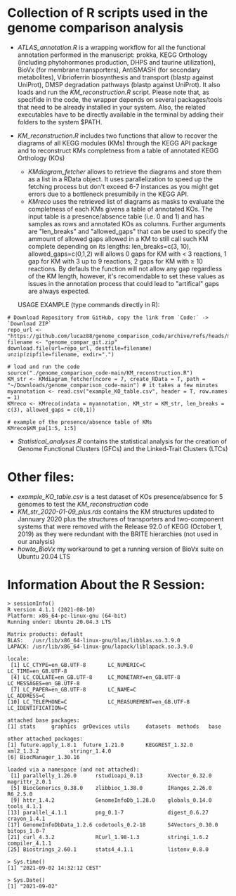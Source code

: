 # Collection of R scripts used in the genome comparison analysis

- _ATLAS_annotation.R_ is a wrapping workflow for all the functional annotation performed in the manuscript: prokka, KEGG Orthology (including phytohormones production, DHPS and taurine utilization), BioVx (for membrane transporters), AntiSMASH (for secondary metabolites), Vibrioferrin biosynthesis and transport (blastp against UniProt), DMSP degradation pathways (blastp against UniProt). It also loads and run the _KM_reconstruction.R_ script. Please note that, as specifide in the code, the wrapper depends on several packages/tools that need to be already installed in your system. Also, the related executables have to be directly available in the terminal by adding their folders to the system $PATH.

- _KM_reconstruction.R_ includes two functions that allow to recover the diagrams of all KEGG modules (KMs) through the KEGG API package and to reconstruct KMs completness from a table of annotated KEGG Orthology (KOs)

  - _KMdiagram_fetcher_ allows to retrieve the diagrams and store them as a list in a RData object. It uses parallelization to speed up the fetching process but don't exceed 6-7 instances as you might get errors due to a bottleneck presumibily in the KEGG API.
  - _KMreco_ uses the retrieved list of diagrams as masks to evaluate the completness of each KMs givens a table of annotated KOs. The input table is a presence/absence table (i.e. 0 and 1) and has samples as rows and annotated KOs as columns. Further arguments are "len_breaks" and "allowed_gaps" that can be used to specify the ammount of allowed gaps allowed in a KM to still call such KM complete depending on its lengths: len_breaks=c(3, 10), allowed_gaps=c(0,1,2) will allows 0 gaps for KM with &lt; 3 reactions, 1 gap for KM with 3 up to 9 reactions, 2 gaps for KM with ≥ 10 reactions. By defauls the function will not allow any gap regardless of the KM length, however, it's recomendable to set these values as issues in the annotation process that could lead to "artifical" gaps are always expected.
  
  USAGE EXAMPLE (type commands directly in R):
```  
# Download Repository from GitHub, copy the link from `Code:` -> `Download ZIP`
repo_url <- "https://github.com/lucaz88/genome_comparison_code/archive/refs/heads/main.zip" 
filename <- "genome_compar_git.zip"
download.file(url=repo_url, destfile=filename)
unzip(zipfile=filename, exdir=".")

# load and run the code
source("./genome_comparison_code-main/KM_reconstruction.R")
KM_str <- KMdiagram_fetcher(ncore = 7, create_RData = T, path = "~/Downloads/genome_comparison_code-main") # it takes a few minutes
myannotation <- read.csv("example_KO_table.csv", header = T, row.names = 1)
KMreco <- KMreco(indata = myannotation, KM_str = KM_str, len_breaks = c(3), allowed_gaps = c(0,1))

# example of the presence/absence table of KMs
KMreco$KM_pa[1:5, 1:5]
```

- _Statistical_analyses.R_ contains the statistical analysis for the creation of Genome Functional Clusters (GFCs) and the Linked-Trait Clusters (LTCs)


# Other files:
- _example_KO_table.csv_ is a test dataset of KOs presence/absence for 5 genomes to test the _KM_reconstruction_ code
- _KM_str_2020-01-09_plus.rds_ contains the KM structures updated to Jannuary 2020 plus the structures of transporters and two-component systems that were removed with the Release 92.0  of KEGG (October 1, 2019) as they were redundant with the BRITE hierarchies (not used in our analysis)
- _howto_BioVx_ my workaround to get a running version of BioVx suite on Ubuntu 20.04 LTS


# Information About the R Session:
```
> sessionInfo()
R version 4.1.1 (2021-08-10)
Platform: x86_64-pc-linux-gnu (64-bit)
Running under: Ubuntu 20.04.3 LTS

Matrix products: default
BLAS:   /usr/lib/x86_64-linux-gnu/blas/libblas.so.3.9.0
LAPACK: /usr/lib/x86_64-linux-gnu/lapack/liblapack.so.3.9.0

locale:
 [1] LC_CTYPE=en_GB.UTF-8       LC_NUMERIC=C               LC_TIME=en_GB.UTF-8       
 [4] LC_COLLATE=en_GB.UTF-8     LC_MONETARY=en_GB.UTF-8    LC_MESSAGES=en_GB.UTF-8   
 [7] LC_PAPER=en_GB.UTF-8       LC_NAME=C                  LC_ADDRESS=C              
[10] LC_TELEPHONE=C             LC_MEASUREMENT=en_GB.UTF-8 LC_IDENTIFICATION=C       

attached base packages:
[1] stats     graphics  grDevices utils     datasets  methods   base     

other attached packages:
[1] future.apply_1.8.1  future_1.21.0       KEGGREST_1.32.0     xml2_1.3.2          stringr_1.4.0      
[6] BiocManager_1.30.16

loaded via a namespace (and not attached):
 [1] parallelly_1.26.0      rstudioapi_0.13        XVector_0.32.0         magrittr_2.0.1        
 [5] BiocGenerics_0.38.0    zlibbioc_1.38.0        IRanges_2.26.0         R6_2.5.0              
 [9] httr_1.4.2             GenomeInfoDb_1.28.0    globals_0.14.0         tools_4.1.1           
[13] parallel_4.1.1         png_0.1-7              digest_0.6.27          crayon_1.4.1          
[17] GenomeInfoDbData_1.2.6 codetools_0.2-18       S4Vectors_0.30.0       bitops_1.0-7          
[21] curl_4.3.2             RCurl_1.98-1.3         stringi_1.6.2          compiler_4.1.1        
[25] Biostrings_2.60.1      stats4_4.1.1           listenv_0.8.0   
      
> Sys.time()
[1] "2021-09-02 14:32:12 CEST"

> Sys.Date()
[1] "2021-09-02"
```
